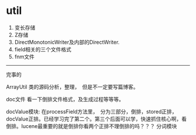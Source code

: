 







# util

1. 变长存储
2. Z存储
3. DirectMonotonicWriter及内部的DirectWriter.
4. field相关的三个文件格式
5. fnm文件

---

完事的

ArrayUtil 类的源码分析，整理，　但是不一定要写篇博客。


doc文件
看一下倒排文件格式，及生成过程等等等。

docValue模块: 在processField方法里，　分为三部分，倒排，stored正排，docValue正排。已经学习完了第二个。第三个后面可以学，快速抓住核心啊，看倒排。lucene最重要的就是倒排你看两个正排不理倒排的吗？？？
分词模块